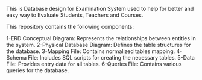 This is Database design for Examination System used to help for better and easy way to Evaluate Students, Teachers and Courses.

This repository contains the following components:

1-ERD Conceptual Diagram: Represents the relationships between entities in the system.
2-Physical Database Diagram: Defines the table structures for the database.
3-Mapping File: Contains normalized tables mapping.
4-Schema File: Includes SQL scripts for creating the necessary tables.
5-Data File: Provides entry data for all tables.
6-Queries File: Contains various queries for the database.
